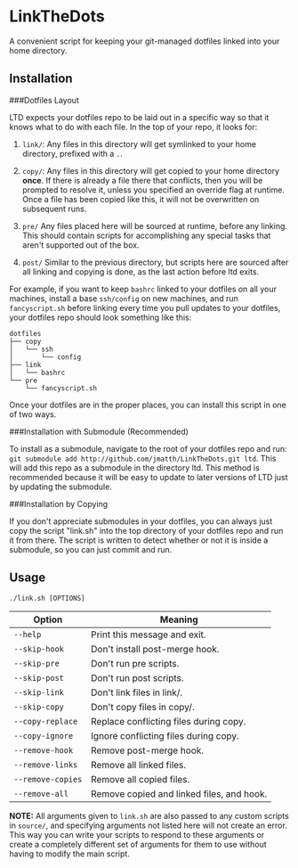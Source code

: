 LinkTheDots
===========

A convenient script for keeping your git-managed dotfiles linked into your home
directory.

Installation
------------

###Dotfiles Layout

LTD expects your dotfiles repo to be laid out in a specific way so that it knows
what to do with each file. In the top of your repo, it looks for:

1. `link/`: Any files in this directory will get symlinked to your home
   directory, prefixed with a `.`.

2. `copy/`: Any files in this directory will get copied to your home directory
   **once**. If there is already a file there that conflicts, then you will be
   prompted to resolve it, unless you specified an override flag at runtime.
   Once a file has been copied like this, it will not be overwritten on
   subsequent runs.

3. `pre/` Any files placed here will be sourced at runtime, before any
   linking. This should contain scripts for accomplishing any special tasks that
   aren't supported out of the box.

4. `post/` Similar to the previous directory, but scripts here are sourced after
   all linking and copying is done, as the last action before ltd exits.

For example, if you want to keep `bashrc` linked to your dotfiles on all your
machines, install a base `ssh/config` on new machines, and run `fancyscript.sh`
before linking every time you pull updates to your dotfiles, your dotfiles repo
should look something like this:

```
dotfiles
├── copy
│   └── ssh
│       └── config
├── link
│   └── bashrc
└── pre
    └── fancyscript.sh
```

Once your dotfiles are in the proper places, you can install this script in one
of two ways.

###Installation with Submodule (Recommended)

To install as a submodule, navigate to the root of your dotfiles repo and run:
`git submodule add http://github.com/jmatth/LinkTheDots.git ltd`. This will add
this repo as a submodule in the directory ltd. This method is recommended
because it will be easy to update to later versions of LTD just by updating the
submodule.

###Installation by Copying

If you don't appreciate submodules in your dotfiles, you can always just copy
the script "link.sh" into the top directory of your dotfiles repo and run it
from there. The script is written to detect whether or not it is inside a
submodule, so you can just commit and run.


Usage
-----

`./link.sh [OPTIONS]`

| Option              | Meaning                                   |
| ------------------- | ----------------------------------------- |
| `--help`            | Print this message and exit.              |
| `--skip-hook`       | Don't install post-merge hook.            |
| `--skip-pre`        | Don't run pre scripts.                    |
| `--skip-post`       | Don't run post scripts.                   |
| `--skip-link`       | Don't link files in link/.                |
| `--skip-copy`       | Don't copy files in copy/.                |
| `--copy-replace`    | Replace conflicting files during copy.    |
| `--copy-ignore`     | Ignore conflicting files during copy.     |
| `--remove-hook`     | Remove post-merge hook.                   |
| `--remove-links`    | Remove all linked files.                  |
| `--remove-copies`   | Remove all copied files.                  |
| `--remove-all`      | Remove copied and linked files, and hook. |

**NOTE:** All arguments given to `link.sh` are also passed to any custom scripts
in `source/`, and specifying arguments not listed here will not create an error.
This way you can write your scripts to respond to these arguments or create a
completely different set of arguments for them to use without having to modify
the main script.
